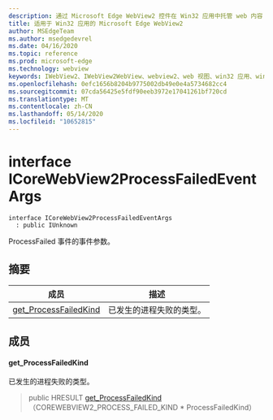 ```yaml
---
description: 通过 Microsoft Edge WebView2 控件在 Win32 应用中托管 web 内容
title: 适用于 Win32 应用的 Microsoft Edge WebView2
author: MSEdgeTeam
ms.author: msedgedevrel
ms.date: 04/16/2020
ms.topic: reference
ms.prod: microsoft-edge
ms.technology: webview
keywords: IWebView2、IWebView2WebView、webview2、web 视图、win32 应用、win32、edge、ICoreWebView2、ICoreWebView2Controller、浏览器控件、边缘 html
ms.openlocfilehash: 0efc1656b8204b9775002db49e0e4a5734682cc4
ms.sourcegitcommit: 07cda56425e5fdf90eeb3972e17041261bf720cd
ms.translationtype: MT
ms.contentlocale: zh-CN
ms.lasthandoff: 05/14/2020
ms.locfileid: "10652815"
---
```

# interface ICoreWebView2ProcessFailedEventArgs 

```
interface ICoreWebView2ProcessFailedEventArgs
  : public IUnknown
```

ProcessFailed 事件的事件参数。

## 摘要

 成员                        | 描述
--------------------------------|---------------------------------------------
[get_ProcessFailedKind](#get_processfailedkind) | 已发生的进程失败的类型。

## 成员

#### get_ProcessFailedKind 

已发生的进程失败的类型。

> public HRESULT [get_ProcessFailedKind](#get_processfailedkind)（COREWEBVIEW2_PROCESS_FAILED_KIND * ProcessFailedKind）

